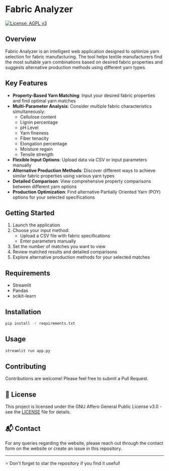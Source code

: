 # Fabric Analyzer

[![License: AGPL v3](https://img.shields.io/badge/License-AGPL_v3-blue.svg)](https://www.gnu.org/licenses/agpl-3.0)
## Overview

Fabric Analyzer is an intelligent web application designed to optimize yarn selection for fabric manufacturing. The tool helps textile manufacturers find the most suitable yarn combinations based on desired fabric properties and suggests alternative production methods using different yarn types.

## Key Features

- **Property-Based Yarn Matching**: Input your desired fabric properties and find optimal yarn matches
- **Multi-Parameter Analysis**: Consider multiple fabric characteristics simultaneously:
  - Cellulose content
  - Lignin percentage
  - pH Level
  - Yarn fineness
  - Fiber tenacity
  - Elongation percentage
  - Moisture regain
  - Tensile strength
- **Flexible Input Options**: Upload data via CSV or input parameters manually
- **Alternative Production Methods**: Discover different ways to achieve similar fabric properties using various yarn types
- **Detailed Comparison**: View comprehensive property comparisons between different yarn options
- **Production Optimization**: Find alternative Partially Oriented Yarn (POY) options for your selected specifications

## Getting Started

1. Launch the application
2. Choose your input method:
   - Upload a CSV file with fabric specifications
   - Enter parameters manually
3. Set the number of matches you want to view
4. Review matched results and detailed comparisons
5. Explore alternative production methods for your selected matches

## Requirements

- Streamlit
- Pandas
- scikit-learn

## Installation

```bash
pip install -r requirements.txt
```

## Usage

```bash
streamlit run app.py
```

## Contributing

Contributions are welcome! Please feel free to submit a Pull Request.

## 📄 License

This project is licensed under the GNU Affero General Public License v3.0 - see the [LICENSE](LICENSE) file for details.

## 📬 Contact

For any queries regarding the website, please reach out through the contact form on the website or create an issue in this repository.

---
⭐ Don't forget to star the repository if you find it useful!
